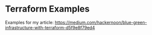 # Terraform Examples

Examples for my article: https://medium.com/hackernoon/blue-green-infrastructure-with-terraform-d5f9e8f79ed4
